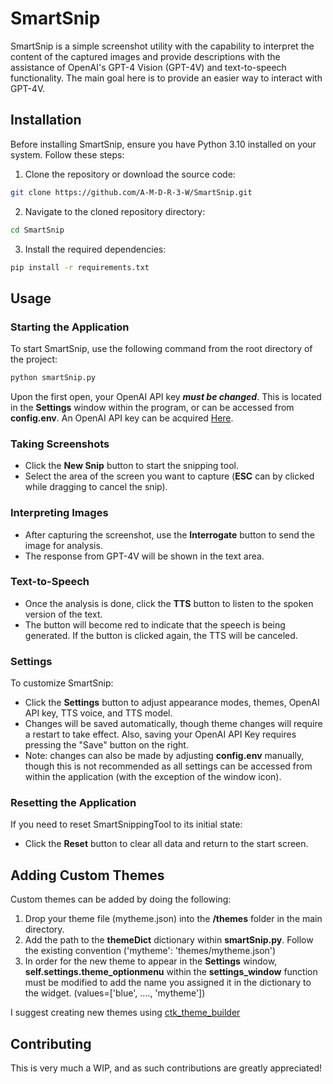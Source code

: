 # SmartSnip

SmartSnip is a simple screenshot utility with the capability to interpret the content of the captured images and provide descriptions with the assistance of OpenAI's GPT-4 Vision (GPT-4V) and text-to-speech functionality. The main goal here is to provide an easier way to interact with GPT-4V.

## Installation

Before installing SmartSnip, ensure you have Python 3.10 installed on your system. Follow these steps:

1. Clone the repository or download the source code:

```bash
git clone https://github.com/A-M-D-R-3-W/SmartSnip.git
```

2. Navigate to the cloned repository directory:

```bash
cd SmartSnip
```

3. Install the required dependencies:

```bash
pip install -r requirements.txt
```

## Usage

### Starting the Application

To start SmartSnip, use the following command from the root directory of the project:

```bash
python smartSnip.py
```

Upon the first open, your OpenAI API key ***must be changed***. This is located in the **Settings** window within the program, or can be accessed from **config.env**. An OpenAI API key can be acquired [Here](https://platform.openai.com/api-keys).

### Taking Screenshots

- Click the **New Snip** button to start the snipping tool.
- Select the area of the screen you want to capture (**ESC** can by clicked while dragging to cancel the snip).

### Interpreting Images

- After capturing the screenshot, use the **Interrogate** button to send the image for analysis.
- The response from GPT-4V will be shown in the text area.

### Text-to-Speech

- Once the analysis is done, click the **TTS** button to listen to the spoken version of the text.
- The button will become red to indicate that the speech is being generated. If the button is clicked again, the TTS will be canceled.

### Settings

To customize SmartSnip:

- Click the **Settings** button to adjust appearance modes, themes, OpenAI API key, TTS voice, and TTS model.
- Changes will be saved automatically, though theme changes will require a restart to take effect. Also, saving your OpenAI API Key requires pressing the "Save" button on the right.
- Note: changes can also be made by adjusting **config.env** manually, though this is not recommended as all settings can be accessed from within the application (with the exception of the window icon).

### Resetting the Application

If you need to reset SmartSnippingTool to its initial state:

- Click the **Reset** button to clear all data and return to the start screen.

## Adding Custom Themes

Custom themes can be added by doing the following:

1. Drop your theme file (mytheme.json) into the **/themes** folder in the main directory.
2. Add the path to the **themeDict** dictionary within **smartSnip.py**. Follow the existing convention ('mytheme': 'themes/mytheme.json')
3. In order for the new theme to appear in the **Settings** window, **self.settings.theme_optionmenu** within the **settings_window** function must be modified to add the name you assigned it in the dictionary to the widget. (values=['blue', ...., 'mytheme'])

I suggest creating new themes using [ctk_theme_builder](https://github.com/avalon60/ctk_theme_builder)

## Contributing

This is very much a WIP, and as such contributions are greatly appreciated!
